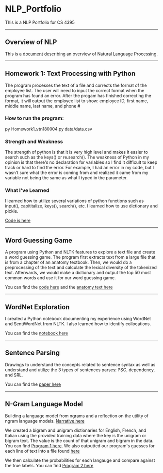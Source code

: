 # NLP_Portfolio
This is a NLP Portfolio for CS 4395

---
## Overview of NLP
This is a [document](https://github.com/vickynguyen3/NLP_Portfolio/blob/main/OverviewOfNLP.pdf) describing an overview of Natural Language Processing.

---
## Homework 1: Text Processing with Python
The program processes the text of a file and corrects the format of the employee list. The user will need to input the correct format when
the program has found an error. After the progam has finished correcting the format, it will output the employee list to show: employee ID, first name, middle name, last name, and phone #

### How to run the program:
py Homework1_vtn180004.py data/data.csv

### Strength and Weakness
The strength of python is that
it is very high level and makes it easier to search such as the keys() or re.search(). The weakness of Python in my opinion is that there's no declaration for variables so I find it difficult to keep track or hard to find the error. For example, I had an error in my code, but I wasn't sure what the error is coming from and realized it came from my variable not being the same as what I typed in the parameter.

### What I've Learned 
I learned how to utilize several variations of python functions such as
input(), capititalize, keys(), search(), etc. I learned how to use
dictionary and pickle.

[Code is here](https://github.com/vickynguyen3/NLP_Portfolio/blob/main/Homework1/Homework1_vtn180004.py)

---
## Word Guessing Game
A program using Python and NLTK features to explore a text file and create a word guessing game. The program first extracts text from a large file that is from a chapter of an anatomy textbook. Then, we would do a preprocessing of the text and calculate the lexical diversity of the tokenized text. Afterwards, we would make a dictionary and output the top 50 most common words and use it for our word guessing game. 

You can find the [code here](https://github.com/vickynguyen3/NLP_Portfolio/blob/main/WordGuessingGame/WordGuess_vtn180004.py) and the [anatomy text here](https://github.com/vickynguyen3/NLP_Portfolio/blob/main/WordGuessingGame/anat.txt)

---
## WordNet Exploration
I created a Python notebook documenting my experience using WordNet and SentiWordNet from NLTK. I also learned how to identify collocations.

You can find the [notebook here](https://github.com/vickynguyen3/NLP_Portfolio/blob/main/WordNet-vtn180004.ipynb)

---
## Sentence Parsing
Drawings to understand the concepts related to sentence syntax as well as understand and utilize the 3 types of sentences parses: PSG, dependency, and SRL. 

You can find the [paper here](https://github.com/vickynguyen3/NLP_Portfolio/blob/main/parsingsentences-vtn180004.pdf)

---
## N-Gram Language Model
Building a language model from ngrams and a reflection on the utility of ngram language models. [Narrative here](https://github.com/vickynguyen3/NLP_Portfolio/blob/main/N-grams/N-GramsNarrative.pdf)

We created a bigram and unigram dictionaries for English, French, and Italian using the provided training data where the key is the unigram or bigram text. The value is the count of that unigram and bigram in the data. You can find [Program 1 here](https://github.com/vickynguyen3/NLP_Portfolio/blob/main/N-grams/main.py). We also outputted our program's guesses for each line of text into a file found [here](https://github.com/vickynguyen3/NLP_Portfolio/blob/main/N-grams/predictions.txt)

We then calculate the probabilities for each langauge and compare against the true labels. You can find [Program 2 here](https://github.com/vickynguyen3/NLP_Portfolio/blob/main/N-grams/calculate.py)
